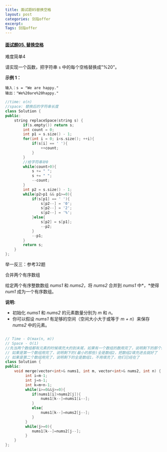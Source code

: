```yaml
---
title: 面试题05替换空格
layout: post
categories: 剑指offer
excerpt: 
Tags: 剑指offer
---
```


#### [面试题05. 替换空格](https://leetcode-cn.com/problems/ti-huan-kong-ge-lcof/)

难度简单4

请实现一个函数，把字符串 `s` 中的每个空格替换成"%20"。

**示例 1：**

```
输入：s = "We are happy."
输出："We%20are%20happy."
```

```c++
//time: o(n)
//space: 替换后的字符串长度
class Solution {
public:
    string replaceSpace(string s) {
        if(s.empty()) return s;
        int count = 0;
        int p1 = s.size() - 1;
        for(int i = 0; i<s.size(); ++i){
            if(s[i] == ' '){
                ++count;
            }
        }
      	//给字符串补0
        while(count>0){
            s += " ";
            s += " ";
            --count;
        }
        int p2 = s.size() - 1;
        while(p2>p1 && p1>=0){
            if(s[p1] == ' '){
                s[p2--] = '0';
                s[p2--] = '2';
                s[p2--] = '%';
            }else{
                s[p2] = s[p1];
                --p2;
            }
            --p1;
        }
        return s;
    }
};
```

举一反三：参考32题

合并两个有序数组

给定两个有序整数数组 *nums1* 和 *nums2*，将 *nums2* 合并到 *nums1* 中*，*使得 *num1* 成为一个有序数组。

**说明:**

- 初始化 *nums1* 和 *nums2* 的元素数量分别为 *m* 和 *n*。
- 你可以假设 *nums1* 有足够的空间（空间大小大于或等于 *m + n*）来保存 *nums2* 中的元素。

```c++

// Time - O(max(n, m))
// Space - O(1)
//先当两个数组都有元素的时候填充大的到末尾，如果有一个数组的数用完了，说明剩下的那个数组的所有数都小于当前填充的位置：
// 如果是第一个数组用完了，说明剩下的(最小的那些)全是数组2，把数组2填充进去就好了
// 如果是第二个数组用完了，说明剩下的全是数组1，不用填充了，他们已经在了
class Solution {
public:
    void merge(vector<int>& nums1, int m, vector<int>& nums2, int n) {
         int i=m-1;
         int j=n-1;
         int k=m+n-1;
         while(i>=0&&j>=0){
         	if(nums1[i]>nums2[j]){
         		nums1[k--]=nums1[i--];
         	}
         	else{
         		nums1[k--]=nums2[j--];
         	}
         }
         while(j>=0){
         	nums1[k--]=nums2[j--];
         }
    }
};
```

